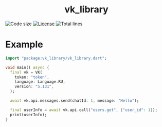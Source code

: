 <h1 align="center">vk_library</h1>
<p align="center">

  ![Code size](https://img.shields.io/github/languages/code-size/swedesjs/vk_library?style=for-the-badge)
  [![License](https://img.shields.io/github/license/swedesjs/vk_library?color=blue&style=for-the-badge)](https://github.com/swedesjs/vk_library/blob/master/LICENSE)
  ![Total lines](https://img.shields.io/tokei/lines/github/swedesjs/vk_library?style=for-the-badge)
</p>

# Example

```dart
import "package:vk_library/vk_library.dart";

void main() async {
  final vk = VK(
    token: "token",
    language: Language.RU,
    version: "5.131",
  );

  await vk.api.messages.send(chatId: 1, message: "Hello");

  final userInfo = await vk.api.call("users.get", {"user_id": 1});
  print(userInfo);
}
```

